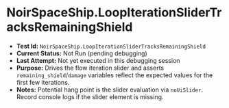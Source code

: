 # NoirSpaceShip.LoopIterationSliderTracksRemainingShield

- **Test Id:** `NoirSpaceShip.LoopIterationSliderTracksRemainingShield`
- **Current Status:** Not Run (pending debugging)
- **Last Attempt:** Not yet executed in this debugging session
- **Purpose:** Drives the flow iteration slider and asserts `remaining_shield`/`damage` variables reflect the expected values for the first few iterations.
- **Notes:** Potential hang point is the slider evaluation via `noUiSlider`. Record console logs if the slider element is missing.
